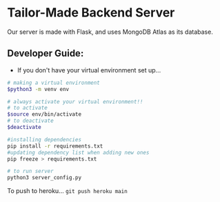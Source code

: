 # Tailor-Made Backend Server

Our server is made with Flask, and uses MongoDB Atlas as its database.

## Developer Guide:

- If you don't have your virtual environment set up...

```sh
# making a virtual environment
$python3 -m venv env

# always activate your virtual environment!!
# to activate
$source env/bin/activate
# to deactivate
$deactivate

#installing dependencies
pip install -r requirements.txt
#updating dependency list when adding new ones
pip freeze > requirements.txt

# to run server
python3 server_config.py
```

To push to heroku...
`git push heroku main`
